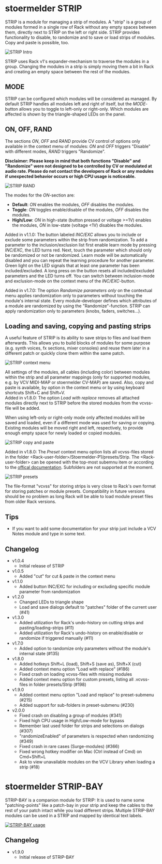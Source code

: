# stoermelder STRIP

STRIP is a module for managing a strip of modules. A "strip" is a group of modules formed in a single row of Rack without any empty spaces between them, directly next to STRIP on the left or right side. STRIP provides functionality to disable, to randomize and to save or load strips of modules. Copy and paste is possible, too.

![STRIP Intro](./Strip-intro.gif)

STRIP uses Rack v1's expander-mechanism to traverse the modules in a group. Changing the modules in a strip is simply moving them a bit in Rack and creating an empty space between the rest of the modules. 

## MODE

STRIP can be configured which modules will be considered as managed. By default STRIP handles all modules left and right of itself, but the _MODE_-button allows you to toggle to left-only or right-only. Which modules are affected is shown by the triangle-shaped LEDs on the panel.

## ON, OFF, RAND

The sections _ON_, _OFF_ and _RAND_ provide CV control of options only available in the context menu of modules: _ON_ and _OFF_ triggers "Disable" with different modes, _RAND_ triggers "Randomize". 

**Disclaimer: Please keep in mind that both functions "Disable" and "Randomize" were not designed to be controlled by CV or modulated at audio rate. Please do not contact the developers of Rack or any modules if unexpected behavior occurs or high CPU usage is noticeable.**

![STRIP RAND](./Strip-rand.gif)

The modes for the _ON_-section are:

- **Default**: _ON_ enables the modules, _OFF_ disables the modules.
- **Toggle**: _ON_ toggles enable/disable of the modules, _OFF_ disables the modules.
- **High/Low**: _ON_ in high-state (button pressed or voltage >=1V) enables the modules, _ON_ in low-state (voltage <1V) disables the modules.

Added in v1.1.0: The button labeled _INC/EXC_ allows you to include or exclude some parameters within the strip from randomization. To add a parameter to the inclusion/exclusion list first enable learn mode by pressing _INC/EXC_, the LED turns red. Next, touch the parameter which should only be randomized or not be randomized. Learn mode will be automatically disabled and you can repeat the learning procedure for another parameter. Green light on the LED signals that at least one parameter has been included/excluded. A long press on the button resets all included/excluded parameters and the LED turns off. You can switch between inclusion-mode and exclusion-mode on the context menu of the _INC/EXC_-button.

Added in v1.7.0: The option _Randomize parameters only_ on the contextual menu applies randomization only to parameters without touching the module's internal state. Every module-developer defines which attributes of a module are randomized by using the "Randomize"-function. STRIP can apply randomization only to parameters (knobs, faders, switches...).

## Loading and saving, copying and pasting strips

A useful feature of STRIP is its ability to save strips to files and load them afterwards. This allows you to build blocks of modules for some purpose (e.g. synth voices, fx sections, mixer consoles) and reuse them later in a different patch or quickly clone them within the same patch.

![STRIP context menu](./Strip-context.png)

All settings of the modules, all cables (including color) between modules within the strip and all parameter mappings (only for supported modules, e.g. by VCV MIDI-MAP or stoermelder CV-MAP) are saved. Also, copy and paste is available, by option in the context menu or by using keyboard shortcuts Shift+C and Shift+V.  
<a name="load-and-replace"></a>
Added in v1.8.0: The option _Load with replace_ removes all attached modules directly next to STRIP before the stored modules from the vcvss-file will be added.

When using left-only or right-only mode only affected modules will be saved and loaded, even if a different mode was used for saving or copying. Existing modules will be moved right and left, respectively, to provide enough empty space for newly loaded or copied modules.  

![STRIP copy and paste](./Strip-copy.gif)

<a name="preset"></a>
Added in v1.8.0: The _Preset_ context menu option lists all vcvss-files stored in the folder \<Rack-user-folder\>/Stoermelder-P1/presets/Strip. The \<Rack-user-folder\> can be opened with the top-most subemnu item or according to the [offical documentation](https://vcvrack.com/manual/FAQ#where-is-the-rack-user-folder). Subfolders are not supported at the moment.

![STRIP presets](./Strip-presets.png)

The file-format "vcvss" for storing strips is very close to Rack's own format for storing patches or module presets. Compatibility in future versions should be no problem as long Rack will be able to load module preset files from older Rack versions.

## Tips

- If you want to add some documentation for your strip just include a VCV Notes module and type in some text.

## Changelog

- v1.0.4
    - Initial release of STRIP
- v1.0.5
    - Added "cut" for cut & paste in the context menu
- v1.1.0
    - Added button INC/EXC for including or excluding specific module parameter from randomization
- v1.2.0
    - Changed LEDs to triangle shape
    - Load and save dialogs default to "patches" folder of the current user (#41)
- v1.3.0
    - Added utilization for Rack's undo-history on cutting strips and pasting/loading-strips (#11)
    - Added utilization for Rack's undo-history on enable/disable or randomize if triggered manually (#11)
- v1.7.0
    - Added option to randomize only parameters without the module's internal state (#135) 
- v1.8.0
    - Added hotkeys Shift+L (load), Shift+S (save as), Shift+X (cut)
    - Added context menu option "Load with replace" (#186)
    - Fixed crash on loading vcvss-files with missing modules
    - Added context menu option for custom presets, listing all .vcvss-files in folder presets/Strip (#198)
- v1.9.0
    - Added context menu option "Load and replace" to preset-submenu (#215)
    - Added support for sub-folders in preset-submenu (#230)
- v2.0.0
    - Fixed crash on disabling a group of modules (#341)
    - Fixed high CPU usage in High/Low-mode for bypass
    - Remember last used folder for strips and selections on dialogs (#307)
    - "randomizeEnabled" of parameters is respected when randomizing (#349)
    - Fixed crash in rare cases (Surge-modules) (#366)
    - Fixed wrong hotkey modifier on Mac (Ctrl instead of Cmd) on Cmd+Shift+L
    - Ask to view unavailable modules on the VCV Library when loading a strip (#18)

# stoermelder STRIP-BAY

STRIP-BAY is a companion module for STRIP: It is used to name some "patching-points" like a patch-bay in your strip and keep the cables to the rest of your patch intact while you load different strips. Multiple STRIP-BAY modules can be used in a STRIP and mapped by identical text labels.

[![STRIP-BAY usage](https://img.youtube.com/vi/xGKoQdN9K60/0.jpg)](https://www.youtube.com/watch?v=xGKoQdN9K60)

## Changelog

- v1.9.0
    - Initial release of STRIP-BAY